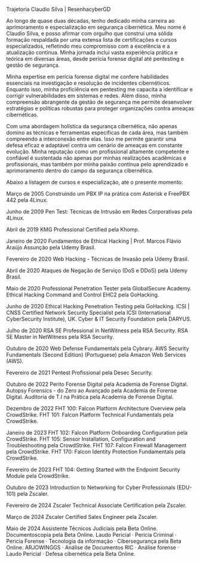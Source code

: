 Trajetoria Claudio Silva | ResenhacyberGD

Ao longo de quase duas décadas, tenho dedicado minha carreira ao aprimoramento e especialização em segurança cibernética. Meu nome é Claudio Silva, e posso afirmar com orgulho que construí uma sólida formação respaldada por uma extensa lista de certificações e cursos especializados, refletindo meu compromisso com a excelência e a atualização contínua. Minha jornada inclui vasta experiência prática e teórica em diversas áreas, desde perícia forense digital até pentesting e gestão de segurança.

Minha expertise em perícia forense digital me confere habilidades essenciais na investigação e resolução de incidentes cibernéticos. Enquanto isso, minha proficiência em pentesting me capacita a identificar e corrigir vulnerabilidades em sistemas e redes. Além disso, minha compreensão abrangente da gestão de segurança me permite desenvolver estratégias e políticas robustas para proteger organizações contra ameaças cibernéticas.

Com uma abordagem holística da segurança cibernética, não apenas domino as técnicas e ferramentas específicas de cada área, mas também compreendo a interconexão entre elas. Isso me permite garantir uma defesa eficaz e adaptável contra um cenário de ameaças em constante evolução. Minha reputação como um profissional altamente competente e confiável é sustentada não apenas por minhas realizações acadêmicas e profissionais, mas também por minha paixão contínua pelo aprendizado e aprimoramento dentro do campo da segurança cibernética.

Abaixo a listagem de cursos e especialização, ate o presente momento:

Março de 2005
Construindo um PBX IP na prática com Asterisk e FreePBX 442 pela 4Linux.

Junho de 2009
Pen Test: Técnicas de Intrusão em Redes Corporativas pela 4Linux.

Abril de 2019
KMG Professional Certified pela Khomp.

Janeiro de 2020
Fundamentos de Ethical Hacking | Prof. Marcos Flávio Araújo Assunção pela Udemy Brasil.

Fevereiro de 2020
Web Hacking - Técnicas de Invasão pela Udemy Brasil.

Abril de 2020
Ataques de Negação de Serviço (DoS e DDoS) pela Udemy Brasil.

Maio de 2020
Professional Penetration Tester pela GlobalSecure Academy.
Ethical Hacking Command and Control EHC2 pela GoHacking.

Junho de 2020
Ethical Hacking Penetration Testing pela GoHacking.
ICSI | CNSS Certified Network Security Specialist pela ICSI (International CyberSecurity Institute), UK.
Cyber & IT Security Foundation pela DARYUS.

Julho de 2020
RSA SE Professional in NetWitness pela RSA Security.
RSA SE Master in NetWitness pela RSA Security.

Outubro de 2020
Web Defense Fundamentals pela Cybrary.
AWS Security Fundamentals (Second Edition) (Portuguese) pela Amazon Web Services (AWS).

Fevereiro de 2021
Pentest Profissional pela Desec Security.

Outubro de 2022
Perito Forense Digital pela Academia de Forense Digital.
Autopsy Forensics - do Zero ao Avançado pela Academia de Forense Digital.
Auditoria de T.I na Prática pela Academia de Forense Digital.

Dezembro de 2022
FHT 100: Falcon Platform Architecture Overview pela CrowdStrike.
FHT 101: Falcon Platform Technical Fundamentals pela CrowdStrike.

Janeiro de 2023
FHT 102: Falcon Platform Onboarding Configuration pela CrowdStrike.
FHT 105: Sensor Installation, Configuration and Troubleshooting pela CrowdStrike.
FHT 107: Falcon Firewall Management pela CrowdStrike.
FHT 170: Falcon Identity Protection Fundamentals pela CrowdStrike.

Fevereiro de 2023
FHT 104: Getting Started with the Endpoint Security Module pela CrowdStrike.

Outubro de 2023
Introduction to Networking for Cyber Professionals (EDU-101) pela Zscaler.

Fevereiro de 2024
Zscaler Technical Associate Certification pela Zscaler.

Março de 2024
Zscaler Certified Sales Engineer pela Zscaler.

Maio de 2024
Assistente Técnicos Judiciais pela Beta Online.
Documentoscopia pela Beta Online.
Laudo Pericial · Pericia Criminal · Pericia Forense · Tecnologia da informação · Cibersegurança pela Beta Online.
ARJOWINGGS · Análise de Documentos RIC · Análise forense · Laudo Pericial · Defesa cibernética pela Beta Online.
